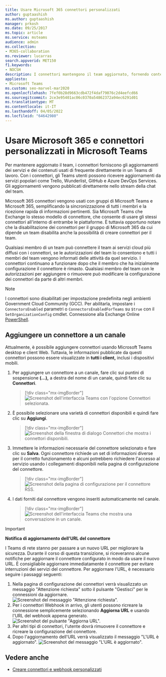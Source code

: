 ```yaml
---
title: Usare Microsoft 365 connettori personalizzati
author: guptaashish
ms.author: guptaashish
manager: prkosh
ms.date: 09/25/2017
ms.topic: article
ms.service: msteams
audience: admin
ms.collection:
- M365-collaboration
ms.reviewer: lucarras
search.appverid: MET150
f1.keywords:
- NOCSH
description: I connettori mantengono il team aggiornato, fornendo contenuto e aggiornamenti provenienti dai servizi usati di frequente direttamente in un canale.
appliesto:
- Microsoft Teams
ms.custom: seo-marvel-mar2020
ms.openlocfilehash: 7fef0b28d9663cdb472f4daf79076c2d4eefcd66
ms.sourcegitcommit: 2ce3e95401ac06c0370a54862372a94ec6291d01
ms.translationtype: MT
ms.contentlocale: it-IT
ms.lasthandoff: 04/05/2022
ms.locfileid: "64642980"
---
```

# <a name="use-microsoft-365-and-custom-connectors-in-microsoft-teams"></a>Usare Microsoft 365 e connettori personalizzati in Microsoft Teams

Per mantenere aggiornato il team, i connettori forniscono gli aggiornamenti dei servizi e dei contenuti usati di frequente direttamente in un Teams di lavoro. Con i connettori, gli Teams utenti possono ricevere aggiornamenti da servizi popolari come Trello, Wunderlist, GitHub e Azure DevOps Services. Gli aggiornamenti vengono pubblicati direttamente nello stream della chat del team.

Microsoft 365 connettori vengono usati con gruppi di Microsoft Teams e Microsoft 365, semplificando la sincronizzazione di tutti i membri e la ricezione rapida di informazioni pertinenti. Sia Microsoft Teams che Exchange lo stesso modello di connettore, che consente di usare gli stessi connettori all'interno di entrambe le piattaforme. È tuttavia opportuno notare che la disabilitazione dei connettori per il gruppo di Microsoft 365 da cui dipende un team disabilita anche la possibilità di creare connettori per il team.

Qualsiasi membro di un team può connettere il team ai servizi cloud più diffusi con i connettori, se le autorizzazioni del team lo consentono e tutti i membri del team vengono informati delle attività da quel servizio. I connettori continuano a funzionare dopo che il membro che ha inizialmente configurazione il connettore è rimasto. Qualsiasi membro del team con le autorizzazioni per aggiungere o rimuovere può modificare la configurazione dei connettori da parte di altri membri.

> [!NOTE]
> I connettori sono disabilitati per impostazione predefinita negli ambienti Government Cloud Community (GCC). Per abilitarla, impostare i `ConnectorsEnabled` parametri o `ConnectorsEnabledForTeams` su `$true` con il `SetOrganizationConfig` cmdlet. Connessione alla Exchange Online [PowerShell](/powershell/exchange/connect-to-exchange-online-powershell?view=exchange-ps).

## <a name="add-a-connector-to-a-channel"></a>Aggiungere un connettore a un canale

Attualmente, è possibile aggiungere connettori usando Microsoft Teams desktop e client Web. Tuttavia, le informazioni pubblicate da questi connettori possono essere visualizzate in **tutti i client,** inclusi i dispositivi mobili.

1. Per aggiungere un connettore a un canale, fare clic sui puntini di sospensione **(...),** a destra del nome di un canale, quindi fare clic su **Connettori**.

    > [!div class="mx-imgBorder"]
    > ![Screenshot dell'interfaccia Teams con l'opzione Connettori selezionata.](media/Use_Office_365_and_custom_connectors_in_Microsoft_Teams_image1.png)

2. È possibile selezionare una varietà di connettori disponibili e quindi fare clic su **Aggiungi**.

    > [!div class="mx-imgBorder"]
    > ![Screenshot della finestra di dialogo Connettori che mostra i connettori disponibili.](media/Use_Office_365_and_custom_connectors_in_Microsoft_Teams_image2.png)

3. Immettere le informazioni necessarie del connettore selezionato e fare clic su **Salva**. Ogni connettore richiede un set di informazioni diverse per il corretto funzionamento e alcuni potrebbero richiedere l'accesso al servizio usando i collegamenti disponibili nella pagina di configurazione del connettore.

    > [!div class="mx-imgBorder"]
    > ![Screenshot della pagina di configurazione per il connettore RSS.](media/Use_Office_365_and_custom_connectors_in_Microsoft_Teams_image3.png)

4. I dati forniti dal connettore vengono inseriti automaticamente nel canale.

    > [!div class="mx-imgBorder"]
    > ![Screenshot dell'interfaccia Teams che mostra una conversazione in un canale.](media/Use_Office_365_and_custom_connectors_in_Microsoft_Teams_image4.png)

<!---Delete this section after customer migration to new Webhook URL is complete --->

> [!IMPORTANT]
> **Notifica di aggiornamento dell'URL del connettore**
>
> I Teams di rete stanno per passare a un nuovo URL per migliorare la sicurezza. Durante il corso di questa transizione, si riceveranno alcune notifiche per aggiornare il connettore configurato in modo da usare il nuovo URL. È consigliabile aggiornare immediatamente il connettore per evitare interruzioni dei servizi del connettore. Per aggiornare l'URL, è necessario seguire i passaggi seguenti:
>
> 1. Nella pagina di configurazione dei connettori verrà visualizzato un messaggio "Attenzione richiesta" sotto il pulsante "Gestisci" per le connessioni da aggiornare.
> ![Screenshot del messaggio "Attenzione richiesta".](media/Teams_Attention_Required_message.png)
> 2. Per i connettori Webhook in arrivo, gli utenti possono ricreare la connessione semplicemente selezionando **Aggiorna URL** e usando l'URL del webhook appena generato.
> ![Screenshot del pulsante "Aggiorna URL".](media/Teams_update_URL_button.png)
> 3. Per altri tipi di connettori, l'utente dovrà rimuovere il connettore e ricreare la configurazione del connettore.
> 4. Dopo l'aggiornamento dell'URL verrà visualizzato il messaggio "L'URL è aggiornato".
> ![Screenshot del messaggio "L'URL è aggiornato".](media/Teams_URL_up_to_date.png)

## <a name="see-also"></a>Vedere anche

* [Creare connettori e webhook personalizzati](/microsoftteams/platform/webhooks-and-connectors/what-are-webhooks-and-connectors)
